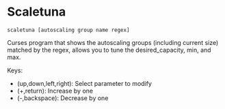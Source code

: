 # Scaletuna

    scaletuna [autoscaling group name regex]

Curses program that shows the autoscaling groups (including current size) matched by the regex, allows you to tune the desired_capacity, min, and max.

Keys: 
- (up,down,left,right): Select parameter to modify
- (+,return): Increase by one
- (-,backspace): Decrease by one
